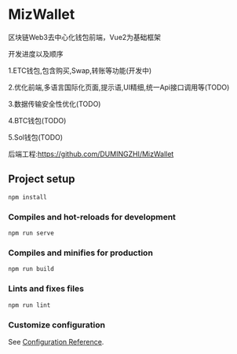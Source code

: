 # MizWallet
区块链Web3去中心化钱包前端，Vue2为基础框架

开发进度以及顺序

1.ETC钱包,包含购买,Swap,转账等功能(开发中)

2.优化前端,多语言国际化页面,提示语,UI精细,统一Api接口调用等(TODO)

3.数据传输安全性优化(TODO)

4.BTC钱包(TODO)

5.Sol钱包(TODO)


后端工程:https://github.com/DUMINGZHI/MizWallet

## Project setup
```
npm install
```

### Compiles and hot-reloads for development
```
npm run serve
```

### Compiles and minifies for production
```
npm run build
```

### Lints and fixes files
```
npm run lint
```

### Customize configuration
See [Configuration Reference](https://cli.vuejs.org/config/).

